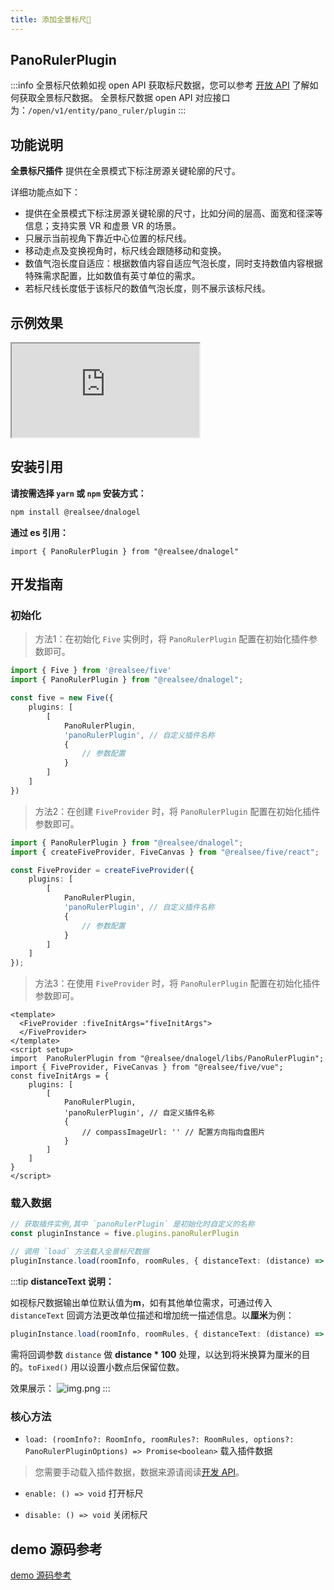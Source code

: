 ```yaml
---
title: 添加全景标尺🌟️
---
```


## **PanoRulerPlugin**

:::info
全景标尺依赖如视 open API 获取标尺数据，您可以参考 [开放 API](https://open-platform.realsee.com/developer/open/api/#/) 了解如何获取全景标尺数据。
全景标尺数据 open API 对应接口为：`/open/v1/entity/pano_ruler/plugin`
:::

## 功能说明

**全景标尺插件** 提供在全景模式下标注房源关键轮廓的尺寸。

详细功能点如下：
- 提供在全景模式下标注房源关键轮廓的尺寸，比如分间的层高、面宽和径深等信息；支持实景 VR 和虚景 VR 的场景。
- 只展示当前视角下靠近中心位置的标尺线。
- 移动走点及变换视角时，标尺线会跟随移动和变换。
- 数值气泡长度自适应：根据数值内容自适应气泡长度，同时支持数值内容根据特殊需求配置，比如数值有英寸单位的需求。
- 若标尺线长度低于该标尺的数值气泡长度，则不展示该标尺线。


## 示例效果

<div className="docs-vr-normal">
  <iframe className="docs-vr-iframe" src="https://realsee.js.org/dnalogel/src/PanoRulerPlugin/index.html"></iframe>
</div>


## 安装引用

**请按需选择 `yarn` 或 `npm` 安装方式：**

```bash npm2yarn
npm install @realsee/dnalogel
```

**通过 es 引用：**

```tsx
import { PanoRulerPlugin } from "@realsee/dnalogel"
```

## 开发指南

### 初始化

> 方法1：在初始化 `Five` 实例时，将 `PanoRulerPlugin` 配置在初始化插件参数即可。

```ts
import { Five } from '@realsee/five'
import { PanoRulerPlugin } from "@realsee/dnalogel";

const five = new Five({
    plugins: [
        [
            PanoRulerPlugin,
            'panoRulerPlugin', // 自定义插件名称
            {
                // 参数配置
            }
        ]
    ]
})
```

> 方法2：在创建 `FiveProvider` 时，将 `PanoRulerPlugin` 配置在初始化插件参数即可。

```ts
import { PanoRulerPlugin } from "@realsee/dnalogel";
import { createFiveProvider, FiveCanvas } from "@realsee/five/react";

const FiveProvider = createFiveProvider({
    plugins: [
        [
            PanoRulerPlugin,
            'panoRulerPlugin', // 自定义插件名称
            {
                // 参数配置
            }
        ]
    ]
});
```

> 方法3：在使用 `FiveProvider` 时，将 `PanoRulerPlugin` 配置在初始化插件参数即可。
```vue
<template>
  <FiveProvider :fiveInitArgs="fiveInitArgs">
  </FiveProvider>
</template>
<script setup>
import  PanoRulerPlugin from "@realsee/dnalogel/libs/PanoRulerPlugin";
import { FiveProvider, FiveCanvas } from "@realsee/five/vue";
const fiveInitArgs = {
    plugins: [
        [
            PanoRulerPlugin,
            'panoRulerPlugin', // 自定义插件名称
            {
                // compassImageUrl: '' // 配置方向指向盘图片
            }
        ]
    ]
}
</script>
```

### 载入数据

```ts
// 获取插件实例,其中 `panoRulerPlugin` 是初始化时自定义的名称
const pluginInstance = five.plugins.panoRulerPlugin

// 调用 `load` 方法载入全景标尺数据
pluginInstance.load(roomInfo, roomRules, { distanceText: (distance) => `约 ${distance.toFixed(1)}米` })
```

:::tip
**distanceText 说明：**

如视标尺数据输出单位默认值为**m**，如有其他单位需求，可通过传入 `distanceText` 回调方法更改单位描述和增加统一描述信息。以**厘米**为例：
```ts
pluginInstance.load(roomInfo, roomRules, { distanceText: (distance) => `约 ${(distance * 100).toFixed(2)}厘米` })
```
需将回调参数 `distance` 做 **distance * 100** 处理，以达到将米换算为厘米的目的。`toFixed()` 用以设置小数点后保留位数。

效果展示：
![img.png](http://vrlab-public.ljcdn.com/common/file/web/75037dde-01a3-4954-b452-9d39b2592e0b.png)
:::

### 核心方法

- `load: (roomInfo?: RoomInfo, roomRules?: RoomRules, options?: PanoRulerPluginOptions) => Promise<boolean>` 载入插件数据

> 您需要手动载入插件数据，数据来源请阅读[开发 API](http://localhost:3001/open/api/#/)。
 
- `enable: () => void` 打开标尺

- `disable: () => void` 关闭标尺

## demo 源码参考

[demo 源码参考](https://github.com/realsee-developer/dnalogel/tree/main/examples/src)

